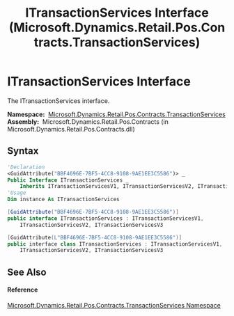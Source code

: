 ﻿---
title: ITransactionServices Interface (Microsoft.Dynamics.Retail.Pos.Contracts.TransactionServices)
TOCTitle: ITransactionServices Interface
ms:assetid: T:Microsoft.Dynamics.Retail.Pos.Contracts.TransactionServices.ITransactionServices
ms:mtpsurl: https://technet.microsoft.com/en-us/library/microsoft.dynamics.retail.pos.contracts.transactionservices.itransactionservices(v=AX.60)
ms:contentKeyID: 47129328
ms.date: 05/18/2015
mtps_version: v=AX.60
f1_keywords:
- Microsoft.Dynamics.Retail.Pos.Contracts.TransactionServices.ITransactionServices
dev_langs:
- CSharp
- C++
- VB
---

# ITransactionServices Interface

The ITransactionServices interface.

**Namespace:**  [Microsoft.Dynamics.Retail.Pos.Contracts.TransactionServices](microsoft-dynamics-retail-pos-contracts-transactionservices-namespace.md)  
**Assembly:**  Microsoft.Dynamics.Retail.Pos.Contracts (in Microsoft.Dynamics.Retail.Pos.Contracts.dll)

## Syntax

``` vb
'Declaration
<GuidAttribute("BBF4696E-7BF5-4CC8-9108-9AE1EE3C5586")> _
Public Interface ITransactionServices _
    Inherits ITransactionServicesV1, ITransactionServicesV2, ITransactionServicesV3
'Usage
Dim instance As ITransactionServices
```

``` csharp
[GuidAttribute("BBF4696E-7BF5-4CC8-9108-9AE1EE3C5586")]
public interface ITransactionServices : ITransactionServicesV1, 
    ITransactionServicesV2, ITransactionServicesV3
```

``` c++
[GuidAttribute(L"BBF4696E-7BF5-4CC8-9108-9AE1EE3C5586")]
public interface class ITransactionServices : ITransactionServicesV1, 
    ITransactionServicesV2, ITransactionServicesV3
```

## See Also

#### Reference

[Microsoft.Dynamics.Retail.Pos.Contracts.TransactionServices Namespace](microsoft-dynamics-retail-pos-contracts-transactionservices-namespace.md)

